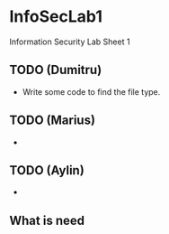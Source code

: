 # InfoSecLab1
Information Security Lab Sheet 1

## TODO (Dumitru)
- Write some code to find the file type.

## TODO (Marius)
- 

## TODO (Aylin)
-

## What is need